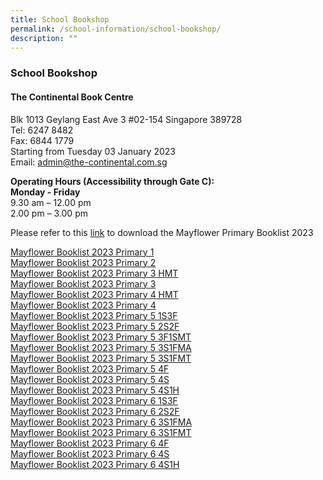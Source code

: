 ```yaml
---
title: School Bookshop
permalink: /school-information/school-bookshop/
description: ""
---
```

### **School Bookshop**
#### **The Continental Book Centre**
Blk 1013 Geylang East Ave 3 #02-154 Singapore 389728<br>
Tel: 6247 8482<br>
Fax: 6844 1779
<br>Starting from Tuesday 03 January 2023<br>
Email: [admin@the-continental.com.sg](mailto:admin@the-continental.com.sg)

**Operating Hours (Accessibility through Gate C):**<br>
**Monday - Friday**<br>
9.30 am – 12.00 pm<br>
2.00 pm – 3.00 pm



Please refer to this [link](/files/mayflower%20booklist%202023.pdf) to download the Mayflower Primary Booklist 2023
<!--<img style="width:75%" src="/images/Booklist2023.png"> -->

[Mayflower Booklist 2023 Primary 1](/files/mayflower%20booklist%202023.pdf)
<br>
[Mayflower Booklist 2023 Primary 2](/files/Mayflower%20Booklist%202023%20Primary%202.pdf)<br>
[Mayflower Booklist 2023 Primary 3 HMT](/files/Mayflower%20Booklist%202023%20Primary%203a.pdf)<br>
[Mayflower Booklist 2023 Primary 3](/files/Mayflower%20Booklist%202023%20Primary%203b.pdf)<br>
[Mayflower Booklist 2023 Primary 4 HMT](/files/Mayflower%20Booklist%202023%20Primary%204a.pdf)<br>
[Mayflower Booklist 2023 Primary 4](/files/Mayflower%20Booklist%202023%20Primary%204b.pdf)<br>
[Mayflower Booklist 2023 Primary 5 1S3F](/files/Mayflower%20Booklist%202023%20Primary%205a.pdf)<br>
[Mayflower Booklist 2023 Primary 5 2S2F](/files/Mayflower%20Booklist%202023%20Primary%205b.pdf)<br>
[Mayflower Booklist 2023 Primary 5 3F1SMT](/files/Mayflower%20Booklist%202023%20Primary%205c.pdf)<br>
[Mayflower Booklist 2023 Primary 5 3S1FMA](/files/Mayflower%20Booklist%202023%20Primary%205d.pdf)<br>
[Mayflower Booklist 2023 Primary 5 3S1FMT](/files/Mayflower%20Booklist%202023%20Primary%205e.pdf)<br>
[Mayflower Booklist 2023 Primary 5 4F](/files/Mayflower%20Booklist%202023%20Primary%205f.pdf)<br>
[Mayflower Booklist 2023 Primary 5 4S](/files/Mayflower%20Booklist%202023%20Primary%205g.pdf)<br>
[Mayflower Booklist 2023 Primary 5 4S1H](/files/Mayflower%20Booklist%202023%20Primary%205h.pdf)<br>
[Mayflower Booklist 2023 Primary 6 1S3F](/files/Mayflower%20Booklist%202023%20Primary%206a.pdf)<br>
[Mayflower Booklist 2023 Primary 6 2S2F](/files/Mayflower%20Booklist%202023%20Primary%206b.pdf)<br>
[Mayflower Booklist 2023 Primary 6 3S1FMA](/files/Mayflower%20Booklist%202023%20Primary%206c.pdf)<br>
[Mayflower Booklist 2023 Primary 6 3S1FMT](/files/Mayflower%20Booklist%202023%20Primary%206d.pdf)<br>
[Mayflower Booklist 2023 Primary 6 4F](/files/Mayflower%20Booklist%202023%20Primary%206e.pdf)<br>
[Mayflower Booklist 2023 Primary 6 4S](/files/Mayflower%20Booklist%202023%20Primary%206f.pdf)<br>
[Mayflower Booklist 2023 Primary 6 4S1H](/files/Mayflower%20Booklist%202023%20Primary%206g.pdf)